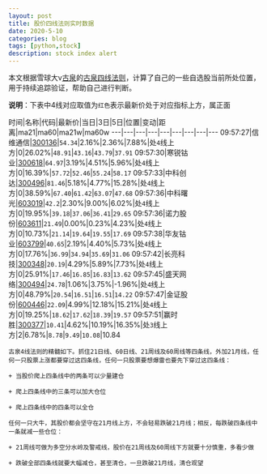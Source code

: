 ```yaml
---
layout: post
title: 股价四线法则实时数据
date: 2020-5-10
categories: blog
tags: [python,stock]
description: stock index alert
---
```



本文根据雪球大v[古泉](https://xueqiu.com/u/7148646888)的[古泉四线法则](https://xueqiu.com/7148646888/130498192)，计算了自己的一些自选股当前所处位置，用于持续追踪验证，帮助自己进行判断。

**说明**：下表中4线对应取值为`红色`表示最新价处于对应指标上方，属正面

时间|名称|代码|最新价|当日|3日|5日|位置|变动|距离|ma21|ma60|ma21w|ma60w
---|---|---|---|---|---|---|---|---
09:57:27|信维通信|[300136](https://xueqiu.com/S/SZ300136)|`54.34`|2.16%|2.36%|7.88%|处`4`线上方|0|26.02%|`48.91`|`43.16`|`43.79`|`37.91`
09:57:30|寒锐钴业|[300618](https://xueqiu.com/S/SZ300618)|`64.97`|3.19%|4.51%|5.96%|处`4`线上方|0|16.39%|`57.72`|`52.46`|`55.24`|`58.17`
09:57:33|中科创达|[300496](https://xueqiu.com/S/SZ300496)|`81.46`|5.18%|4.77%|15.28%|处`4`线上方|0|38.59%|`67.40`|`61.42`|`63.07`|`47.68`
09:57:36|中科曙光|[603019](https://xueqiu.com/S/SH603019)|`42.2`|2.30%|9.00%|6.02%|处`4`线上方|0|19.95%|`39.18`|`37.06`|`36.41`|`29.65`
09:57:36|诺力股份|[603611](https://xueqiu.com/S/SH603611)|`21.49`|0.00%|0.23%|4.23%|处`4`线上方|0|10.73%|`21.14`|`19.64`|`19.55`|`17.69`
09:57:38|华友钴业|[603799](https://xueqiu.com/S/SH603799)|`40.65`|2.19%|4.40%|5.73%|处`4`线上方|0|17.76%|`36.99`|`34.94`|`35.69`|`31.06`
09:57:42|长亮科技|[300348](https://xueqiu.com/S/SZ300348)|`20.19`|4.29%|5.89%|7.73%|处`4`线上方|0|25.91%|`17.46`|`16.85`|`16.83`|`13.62`
09:57:45|盛天网络|[300494](https://xueqiu.com/S/SZ300494)|`24.78`|1.06%|3.75%|-1.96%|处`4`线上方|0|48.79%|`20.54`|`16.51`|`16.51`|`14.22`
09:57:47|金证股份|[600446](https://xueqiu.com/S/SH600446)|`22.09`|4.99%|12.18%|15.21%|处`4`线上方|0|19.25%|`18.62`|`17.62`|`18.39`|`19.57`
09:57:51|赢时胜|[300377](https://xueqiu.com/S/SZ300377)|`10.41`|4.62%|10.19%|16.35%|处`3`线上方|2|6.78%|`8.78`|`9.49`|`10.08`|10.84

```
古泉4线法则的精髓如下。抓住21日线、60日线、21周线及60周线等四条线，外加21月线，任何一只股票上涨都要穿过这四条线，任何一只股票要想爆雷也要先下穿过这四条线：

+ 当股价爬上四条线中的两条可以少量建仓

+ 爬上四条线中的三条可以加大仓位

+ 爬上四条线中的四条可以全仓

任何一只大牛，其股价都会坚守在21月线上方，不会轻易跌破21月线；相反，每跌破四条线中一条就减一些仓位：

+ 21周线可做为多空分水岭及警戒线，股价在21周线及60周线下方就要十分慎重，多看少做

+ 跌破全部四条线就要大幅减仓，甚至清仓，一旦跌破21月线，清仓观望
```
